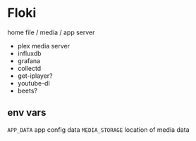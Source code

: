 # Floki

home file / media / app server

- plex media server
- influxdb
- grafana
- collectd
- get-iplayer?
- youtube-dl
- beets?

## env vars

`APP_DATA` app config data
`MEDIA_STORAGE` location of media data
